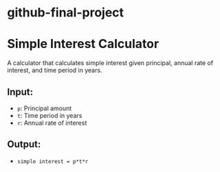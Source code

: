 # github-final-project
# Simple Interest Calculator
A calculator that calculates simple interest given principal, annual rate of interest, and time period in years.

## Input:
- `p`: Principal amount
- `t`: Time period in years
- `r`: Annual rate of interest

## Output:
- `simple interest = p*t*r`
